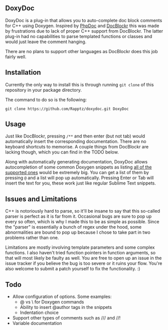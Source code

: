 ## DoxyDoc

DoxyDoc is a plug-in that allows you to auto-complete doc block comments for C++ using Doxygen. Inspired by 
[PhpDoc](https://github.com/SublimeText/PhpDoc) and [DocBlockr](https://github.com/spadgos/sublime-jsdocs) this was made by 
frustrations due to lack of proper C++ support from DocBlockr. The latter plug-in had no capabilities to parse templated
functions or classes and would just leave the comment hanging.

There are no plans to support other languages as DocBlockr does this job fairly well.

## Installation

Currently the only way to install this is through running `git clone` of this repository in your package directory.

The command to do so is the following:

    git clone https://github.com/Rapptz/doxydoc.git DoxyDoc

## Usage

Just like DocBlockr, pressing `/**` and then enter (but not tab) would automatically insert the corresponding documentation.
There are no keyboard shortcuts to memorise. A couple things from DocBlockr are lacking though, which you can find in the
TODO below.

Along with automatically generating documentation, DoxyDoc allows autocompletion of some common Doxygen snippets as listing
[all of the supported ones](http://www.stack.nl/~dimitri/doxygen/manual/commands.html) would be extremely big. You can get
a list of them by pressing `@` and a list will pop up automatically. Pressing Enter or Tab will insert the text for you, these
work just like regular Sublime Text snippets.

## Issues and Limitations

C++ is notoriously hard to parse, so it'll be insane to say that this so-called parser is perfect as it is far from it. 
Occasional bugs are sure to pop up every so often, which is why I made this to be as simple as possible. Since the "parser" is
essentially a bunch of regex under the hood, some abnormalities are bound to pop up because I chose to take part in two
problems rather than one. 

Limitations are mostly involving template parameters and some complex functions. I also haven't tried function pointers in
function arguments, so that will most likely be faulty as well. You are free to open up an issue in the issue
tracker if you believe the bug is too severe or it ruins your flow. You're also welcome to submit a patch yourself to fix the
functionality. :)

## Todo

- Allow configuration of options. Some examples:
    - @ vs \ for Doxygen commands
    - Ability to insert @author tags in the snippets
    - Indentation choice
- Support other types of comments such as /// and //!
- Variable documentation
